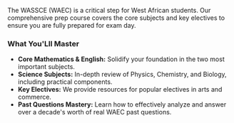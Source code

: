 ---
---
The WASSCE (WAEC) is a critical step for West African students. Our comprehensive prep course covers the core subjects and key electives to ensure you are fully prepared for exam day.

### What You'Lll Master
* **Core Mathematics & English:** Solidify your foundation in the two most important subjects.
* **Science Subjects:** In-depth review of Physics, Chemistry, and Biology, including practical components.
* **Key Electives:** We provide resources for popular electives in arts and commerce.
* **Past Questions Mastery:** Learn how to effectively analyze and answer over a decade's worth of real WAEC past questions.